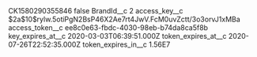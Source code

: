 <?xml version="1.0" encoding="UTF-8"?>
<CustomMetadata xmlns="http://soap.sforce.com/2006/04/metadata" xmlns:xsi="http://www.w3.org/2001/XMLSchema-instance" xmlns:xsd="http://www.w3.org/2001/XMLSchema">
    <label>CK1580290355846</label>
    <protected>false</protected>
    <values>
        <field>BrandId__c</field>
        <value xsi:type="xsd:string">2</value>
    </values>
    <values>
        <field>access_key__c</field>
        <value xsi:type="xsd:string">$2a$10$rylw.5otiPgN2BsP46X2Ae7rt4JwV.FcM0uvZctt/3o3orvJ1xMBa</value>
    </values>
    <values>
        <field>access_token__c</field>
        <value xsi:type="xsd:string">ee8c0e63-fbdc-4030-98eb-b74da8ca5f8b</value>
    </values>
    <values>
        <field>key_expires_at__c</field>
        <value xsi:type="xsd:dateTime">2020-03-03T06:39:51.000Z</value>
    </values>
    <values>
        <field>token_expires_at__c</field>
        <value xsi:type="xsd:dateTime">2020-07-26T22:52:35.000Z</value>
    </values>
    <values>
        <field>token_expires_in__c</field>
        <value xsi:type="xsd:double">1.56E7</value>
    </values>
</CustomMetadata>
